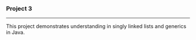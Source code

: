 ### Project 3

***

This project demonstrates understanding in singly linked lists and generics in Java.